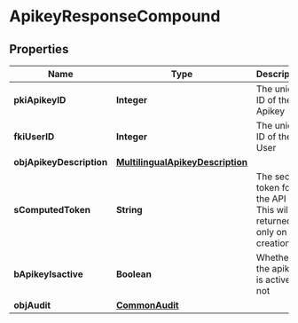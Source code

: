 

# ApikeyResponseCompound

## Properties

Name | Type | Description | Notes
------------ | ------------- | ------------- | -------------
**pkiApikeyID** | **Integer** | The unique ID of the Apikey | 
**fkiUserID** | **Integer** | The unique ID of the User | 
**objApikeyDescription** | [**MultilingualApikeyDescription**](MultilingualApikeyDescription.md) |  | 
**sComputedToken** | **String** | The secret token for the API key.  This will be returned only on creation. |  [optional]
**bApikeyIsactive** | **Boolean** | Whether the apikey is active or not | 
**objAudit** | [**CommonAudit**](CommonAudit.md) |  | 




